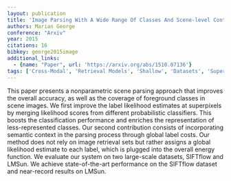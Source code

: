 ```yaml
---
layout: publication
title: 'Image Parsing With A Wide Range Of Classes And Scene-level Context'
authors: Marian George
conference: "Arxiv"
year: 2015
citations: 16
bibkey: george2015image
additional_links:
  - {name: "Paper", url: 'https://arxiv.org/abs/1510.07136'}
tags: ['Cross-Modal', 'Retrieval Models', 'Shallow', 'Datasets', 'Supervised', 'Applications']
---
```

This paper presents a nonparametric scene parsing approach that improves the
overall accuracy, as well as the coverage of foreground classes in scene
images. We first improve the label likelihood estimates at superpixels by
merging likelihood scores from different probabilistic classifiers. This boosts
the classification performance and enriches the representation of
less-represented classes. Our second contribution consists of incorporating
semantic context in the parsing process through global label costs. Our method
does not rely on image retrieval sets but rather assigns a global likelihood
estimate to each label, which is plugged into the overall energy function. We
evaluate our system on two large-scale datasets, SIFTflow and LMSun. We achieve
state-of-the-art performance on the SIFTflow dataset and near-record results on
LMSun.
